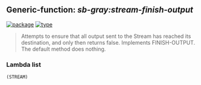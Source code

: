 ## Generic-function: ***sb-gray:stream-finish-output***
[![package](https://img.shields.io/badge/Package-SB--GRAY-5f9ea0.svg?style=social&colorA=999999)](../) [![type](https://img.shields.io/badge/Type-Generic--Function-5f9ea0.svg?style=social&colorA=999999)](../#generic-function) 

> Attempts to ensure that all output sent to the Stream has reached
> its destination, and only then returns false. Implements
> FINISH-OUTPUT. The default method does nothing.

### Lambda list
```
(STREAM)
```
